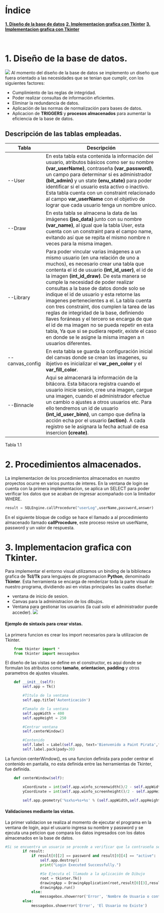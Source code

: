 # Índice







[**1. Diseño de la base de datos**](#-1.-Diseño-de-la-base-de-datos.)
[**2. Implementacion grafica con Tkinter**](#-2.-Procedimientos-almacenados.)
[**3. Implementacion grafica con Tkinter**](#-2-Implementacion-grafica-con-Tkinter.)

<br>

# 1. Diseño de la base de datos.
![](http://drive.google.com/uc?export=view&id=1WH4bsoH-H4DISCJUIn2AE_WjpWiJCWbV)
Al momento del diseño de la base de datos se implemento un diseño que fuera orientado a las necesidades que se tenian que cumplir, con los siguientes factores:
- Cumplimiento de las reglas de integridad.
- Poder realizar consultas de información eficientes.
- Eliminar la redundancia de datos.
- Aplicación de las normas de normalización para bases de datos.
- Aplicacion de **TRIGGERS** y **procesos almacenados** para aumentar la eficiencia de la base de datos.

## Descripción de las tablas empleadas.

| Tabla                   | Descripción                                                                                                    |
|---------------------------|----------------------------------------------------------------------------------------------------------------|
| --User                    |  En esta tabla esta contenida la información  del usuario, atributos básicos  como ser su nombre **(var_userName)**, contraseña **(var_password)**, un campo para determinar si es administrador **(bit_admin)** y un state **(enu_state)** para poder identificar si el usuario esta activo o inactivo. Esta tabla cuenta con un constraint relacionado al campo **var_userName** con el objetivo de lograr que cada usuario tenga un nombre unico.                                          |
| --Draw   | En esta tabla se almacena la data de las imágenes  **(jso_data)** junto con su nombre  **(var_name)**, al igual que la tabla User, esta cuenta con un constraint para el campo name, evitando así  que se repita el mismo nombre n veces para la misma imagen.                            |
| --Library | Para poder vincular varias imágenes a un mismo usuario (en una relación  de uno a muchos), es necesario crear una tabla que contenta el id de usuario **(int_id_user)**, el id de la imagen **(int_id_draw)**. De esta manera se cumple la necesidad de poder realizar consultas a la base de datos donde solo se indique el id de usuario y esta retorne las imagenes pertenecientes a el. La tabla cuenta con tres constraint, dos cumplen la tarea de las reglas de integridad de la base, definiendo llaves foráneas y el tercero se encarga de que el id de ma imagen no se pueda repetir en esta tabla, Ya que si se pudiera repetir, existe el caso en donde se le asigne la misma imagen a n usuarios diferentes.|
|--canvas_config| En esta tabla se guarda la configuración inicial del canvas donde se crean las imagenes, su ibjetivo es inicializar el **var_pen_color** y el **var_fill_color**.                    |
| --Binnacle                    | Aqui se almacenará la información de la bitácora. Esta bitacora registra cuando el usuario inicie sesion, cree una imagen, cargue una imagen, cuando el administrador efectue un cambio o ajustes a otros usuarios etc. Para ello tendremos un id de usuario **(int_id_user_binn)**, un campo que defina la acción echa por el usuario **(action)**. A cada registro se le asignara la fecha actual de esa insercion **(create)**.                                                             | 
Tabla 1.1
# 2. Procedimientos almacenados.
La implementacion de los procedimientos almacenados en nuestro proyectos ocurre en varios puntos de interes. 
En la ventana de login se cuenta con la primera implementacion, se aplica un SELECT para poder verificar los datos que se acaban de ingresar acompañado con la limitador WHERE.
```python
result = SQLEngine.callProcedure("userLog",userName,password,answer)
```
En el siguiente bloque de codigo se hace el llamado a al procedimiento almacenado llamado **callProcedure**, este proceso resive un userName, password y un valor de respuesta. 

# 3. Implementacion grafica con Tkinter.
Para implementar el entorno visual utilizamos un binding de la biblioteca grafica de **TcI/Tk** para lenguajes de programacion **Python**, denominado **Tkinter**.
Esta herramienta se encarga de renderizar toda la parte visual de nuestro programa, dividiendo asi en vistas principales las cuales diseñar:
- ventana de inicio de sesion.  
- Canvas para la administracion de los dibujos.
- Ventana para gestionar los usuarios (la cual solo el administrador puede acceder).
![](http://drive.google.com/uc?export=view&id=1H0tEvgmJQbOxbd0ZIwGOjyR7CVvw67YT)

#### Ejemplo de sintaxis para crear vistas.
La primera funcion es crear los import necesarios para la utilizacion de Tkinter. 

```python
    from tkinter import *
    from tkinter import messagebox 
```
El diseño de las vistas se define en el constructor, es aqui donde se formulan los atributos como **tamaño**, **orientacion**, **padding** y otros parametros de ajustes visuales.
```python
    def __init__(self):
        self.app = Tk()

        #Título de la ventana
        self.app.title('Autenticación')

        #Tamaño de la ventana
        self.appWidth = 400
        self.appHeight = 250

        #Centrar ventana
        self.centerWindow()

        #Contenido
        self.label = Label(self.app, text='Bienvenido a Paint Pirata',font = 'Helvetica 16 bold')
        self.label.pack(pady=30)
```
La funcion centerWindow(), es una funcion definida para poder centrar el contenido en pantalla, no esta definida entre las herramientas de Tkinter, fue definida.
```python
    def centerWindow(self):

        xCoordinate = int(self.app.winfo_screenwidth()/2 - self.appWidth/2)
        yCoordinate = int(self.app.winfo_screenheight()/2 - self.appHeight/2)

        self.app.geometry('%sx%s+%s+%s' % (self.appWidth,self.appHeight,xCoordinate,yCoordinate))

```

#### Validaciones mediante las vistas.
La primer validacion se realiza al momento de ejecutar el programa en la ventana de login, aqui el usuario ingresa su nombre y password y se ejecuta una peticion que compara los datos ingresados con los datos almacenados en la base de datos.

```python
#Si se encuentra un usuario se procede a verificar que la contraseña sea la misma
        if result:
            if result[0][2] == password and result[0][4] == "active":
                self.app.destroy()
                print("Login Executed Successfully.")

                #Se Ejecuta el llamado a la aplicación de Dibujo
                root = tkinter.Tk()  
                drawingApp = DrawingApplication(root,result[0][3],result[0][0])
                drawingApp.run()
            else:
                messagebox.showerror('Error', 'Nombre de Usuario o contraseña no válidas')
        else:
            messagebox.showerror('Error', 'El Usuario no Existe')
```